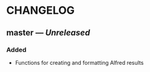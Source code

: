 # CHANGELOG

## **master** &mdash; *Unreleased*

### Added

* Functions for creating and formatting Alfred results

